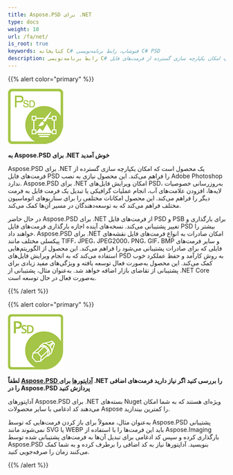 ```yaml
---
title: Aspose.PSD برای .NET
type: docs
weight: 10
url: /fa/net/
is_root: true
keywords: کتابخانه C# فتوشاپ، رابط برنامه‌نویسی C# PSD
description: رابط برنامه‌نویسی C# فتوشاپ امکان یکپارچه سازی گسترده از فرمت‌های فایل PSD را فراهم می‌کند. این کتابخانه نیازی به نصب Adobe Photoshop ندارد و از فرمت‌های فایل PSD و PSB برای بارگذاری، تغییر و تبدیل آن‌ها به فرمت‌های فایل نقشه‌های پیکسل مختلف مثل TIFF، JPEG، JPEG2000، PNG، GIF و BMP پشتیبانی می‌کند.
---
```


{{% alert color="primary" %}}

**![لوگو محصول Aspose.PSD برای .NET](home_1.png)**

**به Aspose.PSD برای .NET خوش آمدید**

Aspose.PSD برای .NET یک محصول است که امکان یکپارچه سازی گسترده از فرمت‌های فایل PSD را فراهم می‌کند. این محصول نیازی به نصب Adobe Photoshop ندارد. Aspose.PSD برای .NET امکان ویرایش فایل‌های PSD، به‌روزرسانی خصوصیات لایه‌ها، افزودن علامت‌های آب، انجام عملیات گرافیکی یا تبدیل یک فرمت فایل به فرمت دیگر را فراهم می‌کند. این محصول امکانات مختلفی را برای سناریوهای اتوماسیون مختلف فراهم می‌کند که به توسعه‌دهندگان در مسیر آن‌ها کمک می‌کند.

در حال حاضر Aspose.PSD برای .NET از فرمت‌های فایل PSD و PSB برای بارگذاری و تغییر پشتیبانی می‌کند. نسخه‌های آینده اجازه بارگذاری فرمت‌های فایل PSD بیشتر را خواهند داد. Aspose.PSD برای .NET امکان صادرات به انواع فرمت‌های فایل نقشه‌های پیکسلی مختلف مانند TIFF، JPEG، JPEG2000، PNG، GIF، BMP و سایر فرمت‌های فایلی که برای صادرات پشتیبانی می‌شود را فراهم می‌کند. این محصول از الگوریتم‌هایی استفاده می‌کند که به انجام ویرایش فایل‌های PSD به روش کارآمد و حفظ عملکرد خوب کمک می‌کند. این محصول به‌صورت فعال توسعه یافته و ویژگی‌های مفید زیادی برای پشتیبانی از تقاضای بازار اضافه خواهد شد. به‌عنوان مثال، پشتیبانی از .NET Core به‌صورت فعال در حال توسعه است.

{{% /alert %}}

{{% alert color="primary" %}}

**![لوگو محصول آداپتورهای Aspose.PSD برای .NET](aspose_psd-for-net-adapter.png)**

**لطفاً [Aspose.PSD آداپتورها](/psd/fa/net/adapters) برای .NET را بررسی کنید اگر نیاز دارید فرمت‌های اضافی را در Aspose.PSD پردازش کنید**

آداپتورهای Aspose.PSD برای .NET بسته‌های Nuget ویژه‌ای هستند که به شما امکان می‌دهند کد ادغامی با سایر محصولات Aspose را کمترین بیندازید.

به‌عنوان مثال، معمولاً برای باز کردن فرمت‌هایی که توسط Aspose.PSD پشتیبانی نمی‌شوند مانند SVG یا WEBP باید این فرمت‌ها را با استفاده از Aspose.Imaging بارگذاری کرده و سپس کد ادغامی برای تبدیل آن‌ها به فرمت‌های پشتیبانی شده توسط Aspose.PSD بنویسید. آداپتورها نیاز به کد اضافی را برطرف کرده و به شما کمک می‌کنند زمان را صرفه‌جویی کنید.

{{% /alert %}}

